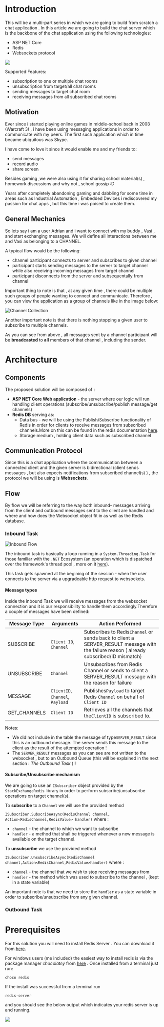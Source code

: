 # Introduction

This will be a multi-part series in which we are going to build from scratch a chat application . In this article we are going to build the chat server which is the backbone of the chat application using the following technologies:

- ASP NET Core
- Redis
- Websockets protocol

![](image/Server/1609216142929.png)


Supported Features:

- subscription to one or multiple chat rooms
- unsubscription from target/all chat rooms
- sending messages to target chat room
- receiving messages from all subscribed chat rooms

## Motivation

Ever since i started playing online games in middle-school back in 2003 (Warcraft 3) , i have been using messaging applications in order to communicate with my peers. The first such application  which in time became ubiquitous was Skype.

I have come to love it since it would enable me and  my friends to:

* send messages
* record audio
* share screen

Besides gaming ,we were also using it  for sharing school material(s) , homework discussions and why not ,  school gossip :D

Years after completely abandoning gaming and dabbling for some time in areas such as Industrial Automation , Embedded Devices i rediscovered my passion for chat apps , but this time i was poised to create them.

## General Mechanics

So lets say i am a user Adrian and i want to connect with my buddy , Vasi ,  and start exchanging messages. We will define all interactions between me and Vasi as belonging to a CHANNEL.

A typical flow would be the following:

- channel participant connects to server and subscribes to given channel
- participant starts sending messages to the server to target channel while also receiving incoming messages from target channel
- participant disconnects from the server and subsequentally from channel

Important thing to note is that , at any given time ,  there could be multiple such groups of people wanting to connect and communicate. Therefore , you can view the application as  a group of channels like in the image below:

![Channel Collection](image/Server/1609184427271.png)

Another important note is that there is nothing stopping a given user to subscribe to multiple channels.

As you can see from above , all messages sent by a channel participant will be **broadcasted** to **all** members of that channel , including the sender.

# Architecture

## Components

The proposed  solution will be composed of :

- **ASP NET Core Web application** - the server where our logic will run handling client operations (subscribe/unsubscribe/publish message/get channels)
- **Redis DB** serving as:
  - Data bus - we will be using the Publish/Subscribe functionality of Redis in order for clients to receive messages from subscribed channels.More on this can be found in the redis documentation [here](https://redis.io/topics/pubsub).
  - Storage medium , holding client data such as subscribed channel

## Communication Protocol

Since this is a chat application where the communication between a connected client and the given server is bidirectional (client sends messages , but also expects notifications from subscribed channel(s) ) ,  the protocol we will be using is **Websockets**.

## Flow

By flow we will be referring to the way both inbound- messages arriving from the client  and outbound messages  sent to the client are handled and where and how does the Websocket object fit in as well as the Redis database.

### Inbound Task

![Inbound Flow](image/Server/1609585970364.png)

The inbound task is basically a loop running in a  `System.Threading.Task` for those familiar with the `.NET` Ecosystem (an operation which is dispatched over the framework's  thread pool  , more on it [here](https://docs.microsoft.com/en-us/dotnet/api/system.threading.tasks.task?view=net-5.0)).

This task gets spawned at the begining of the session - when the user connects to the server via a upgradeable  http request to websockets.

#### Message types

Inside the inbound Task we will receive messages from the websocket connection and it is our responsibility to handle them accordingly.Therefore  a couple of messages have been defined:


| Message Type | Arguments | Action Performed |
| - | - | - |
| SUBSCRIBE | `Client ID`, `Channel` | Subscribes to Redis`Channel`  or sends back to client a SERVER_RESULT message with the failure reason ( already subscribed/ID mismatch) |
| UNSUBSCRIBE | `Channel` | Unsubscribes from Redis Channel or sends to client a SERVER_RESULT message with the reason for failure |
| MESSAGE | `ClientID`,<br />`Channel`,<br />`Payload` | Publishes`Payload` to target Redis  `Channel` on behalf of `Client ID` |
| GET_CHANNELS | `Client ID` | Retrieves all the channels that the`ClientID` is subscribed to. |


Notes:

- We did not include in the table the message of type`SERVER_RESULT` since this is an outbound message. The server sends this message to the client as the result of the attempted operation !
- The `SERVER_RESULT` messages as you can see are not written to the websocket , but to an Outbound Queue (this will be explained in the next section : *The Outbound Task* ) !

#### Subscribe/Unsubscribe mechanism

We are going to use an `ISubscriber` object provided by the `StackExchangeRedis` library in order to perform subscribe/unsubscribe operations on target channel(s).

To **subscribe** to a `Channel` we  will use the provided method

 `ISubscriber.SubscribeAsync(RedisChannel channel, Action<RedisChannel,RedisValue> handler)` where :

- `channel` - the channel to which we want to subscribe
- `handler` -  a method that shall be triggered whenever a new message is available on the target channel.

To **unsubscribe** we use the provided method

`ISubscriber.UnsubscribeAsync(RedisChannel channel,Action<RedisChannel,RedisValue>handler)`  where :

- `channel` - the channel that we wish to stop receiving messages from
- `handler` - the method which was used to subscribe to the channel , (kept in a state variable)

An important note is that we need to store the `handler` as a state variable in order to subscribe/unsubscribe from any given channel.

### Outbound Task

# Prerequisites

For this solution you will need to install Redis Server . You can download it from [here](https://redis.io/download).

For windows users (me included) the easiest way to install redis is via the package manager *chocolatey* from  [here](https://chocolatey.org/install) . Once installed  from a terminal just run:

`choco redis`

If the install was successful from a terminal run

`redis-server`

and you should see the below output which indicates your redis server is up and running.

![](image/Server/1609517506383.png)
